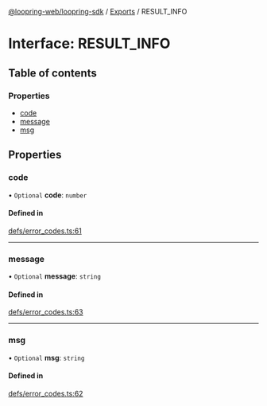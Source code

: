[@loopring-web/loopring-sdk](../README.md) / [Exports](../modules.md) / RESULT\_INFO

# Interface: RESULT\_INFO

## Table of contents

### Properties

- [code](RESULT_INFO.md#code)
- [message](RESULT_INFO.md#message)
- [msg](RESULT_INFO.md#msg)

## Properties

### code

• `Optional` **code**: `number`

#### Defined in

[defs/error_codes.ts:61](https://github.com/Loopring/loopring_sdk/blob/5861d10/src/defs/error_codes.ts#L61)

___

### message

• `Optional` **message**: `string`

#### Defined in

[defs/error_codes.ts:63](https://github.com/Loopring/loopring_sdk/blob/5861d10/src/defs/error_codes.ts#L63)

___

### msg

• `Optional` **msg**: `string`

#### Defined in

[defs/error_codes.ts:62](https://github.com/Loopring/loopring_sdk/blob/5861d10/src/defs/error_codes.ts#L62)
